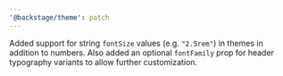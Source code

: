 ```yaml
---
'@backstage/theme': patch
---
```


Added support for string `fontSize` values (e.g. `"2.5rem"`) in themes in addition to numbers. Also added an optional `fontFamily` prop for header typography variants to allow further customization.

